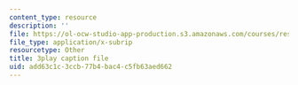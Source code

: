 ```yaml
---
content_type: resource
description: ''
file: https://ol-ocw-studio-app-production.s3.amazonaws.com/courses/res-6-008-digital-signal-processing-spring-2011/add63c1c3ccb77b4bac4c5fb63aed662_KbfL3lVgag.srt
file_type: application/x-subrip
resourcetype: Other
title: 3play caption file
uid: add63c1c-3ccb-77b4-bac4-c5fb63aed662
---
```

